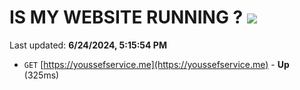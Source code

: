# IS MY WEBSITE RUNNING ? [![](https://img.shields.io/static/v1?label=Sponsor&message=%E2%9D%A4&logo=GitHub&color=%23fe8e86)](https://github.com/sponsors/Youssef-Lehmam)

Last updated: **6/24/2024, 5:15:54 PM**

- `GET` [https://youssefservice.me](https://youssefservice.me) - **Up** (325ms)
